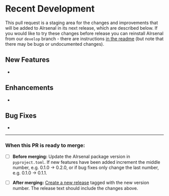 <!-- Welcome to the AIrsenal repo, thank you for making a contribution!

This template should only be used by AIrsenal maintainers for creating
pull requests from the develop branch into the main/master branch.
Contributions from the community do not need to use this template -
please either delete the template text or use our other pull request
template.

For maintainers:
- When merging a contribution into the develop branch
(i.e. into this PR) please update the relevant sections below with
the changes that have been made.
- Please remember to link to the issue that the change is for where
possible, including using the 'closes' or 'fixes' keyword where
appropriate so the issue is closed when this is merged.

Everything between the html comment brackets will not be rendered.
You may delete these comments if you like. -->

# Recent Development

This pull request is a staging area for the changes and improvements
that will be added to AIrsenal in its next release, which are
described below. If you would like to try these changes before release
you can reinstall AIrsenal from our `develop` branch - there are instructions
[in the readme](https://github.com/alan-turing-institute/AIrsenal/blob/master/README.md)
(but note that there may be bugs or undocumented changes).

## New Features
<!-- List changes that add new functionality to AIrsenal here.-->

-

## Enhancements
<!-- List changes that add improve pre-existing AIrsenal components here -->

-

## Bug Fixes
<!-- List changes that fix errors and bugs in AIrsenal here -->

-

---

### When this PR is ready to merge:

- [ ] **Before merging:** Update the AIrsenal package version in `pyproject.toml`. If new
features have been added increment the middle number, e.g. 0.1.0 -> 0.2.0,
or if bug fixes only change the last number, e.g. 0.1.0 -> 0.1.1.

- [ ] **After merging:** [Create a new release](https://docs.github.com/en/github/administering-a-repository/managing-releases-in-a-repository)
tagged with the new version number. The release text should include the changes above.
